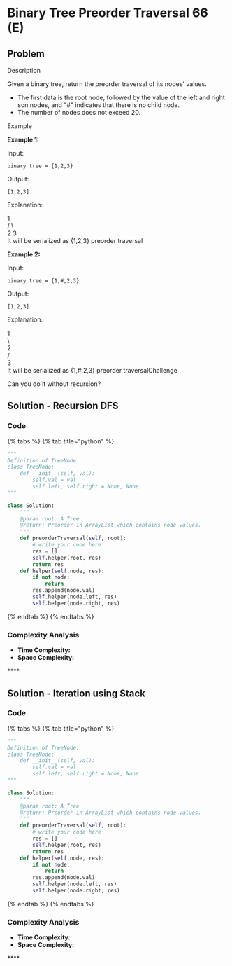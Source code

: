 # Binary Tree Preorder Traversal 66 \(E\)

## Problem

Description

Given a binary tree, return the preorder traversal of its nodes' values.

* The first data is the root node, followed by the value of the left and right son nodes, and "\#" indicates that there is no child node.
* The number of nodes does not exceed 20.

Example

**Example 1:**

Input:

```text
binary tree = {1,2,3}
```

Output:

```text
[1,2,3]
```

Explanation:

   1  
  /  \  
2     3  
It will be serialized as {1,2,3} preorder traversal

**Example 2:**

Input:

```text
binary tree = {1,#,2,3}
```

Output:

```text
[1,2,3]
```

Explanation:

1  
  \  
   2  
  /  
3  
It will be serialized as {1,\#,2,3} preorder traversalChallenge

Can you do it without recursion?

## Solution - Recursion DFS

### Code

{% tabs %}
{% tab title="python" %}
```python
"""
Definition of TreeNode:
class TreeNode:
    def __init__(self, val):
        self.val = val
        self.left, self.right = None, None
"""

class Solution:
    """
    @param root: A Tree
    @return: Preorder in ArrayList which contains node values.
    """
    def preorderTraversal(self, root):
        # write your code here
        res = []
        self.helper(root, res)
        return res
    def helper(self,node, res):
        if not node:
            return
        res.append(node.val)
        self.helper(node.left, res)
        self.helper(node.right, res)


```
{% endtab %}
{% endtabs %}

### Complexity Analysis

* **Time Complexity:**
* **Space Complexity:**

\*\*\*\*

## Solution - Iteration using Stack

### Code

{% tabs %}
{% tab title="python" %}
```python
"""
Definition of TreeNode:
class TreeNode:
    def __init__(self, val):
        self.val = val
        self.left, self.right = None, None
"""

class Solution:
    """
    @param root: A Tree
    @return: Preorder in ArrayList which contains node values.
    """
    def preorderTraversal(self, root):
        # write your code here
        res = []
        self.helper(root, res)
        return res
    def helper(self,node, res):
        if not node:
            return
        res.append(node.val)
        self.helper(node.left, res)
        self.helper(node.right, res)


```
{% endtab %}
{% endtabs %}

### Complexity Analysis

* **Time Complexity:**
* **Space Complexity:**

\*\*\*\*

